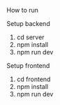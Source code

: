 
How to run

Setup backend

1. cd server
2. npm install
3. npm run dev

Setup frontend

1. cd frontend
2. npm install
3. npm run dev
